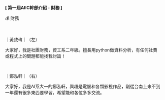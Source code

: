 **[ 第一屆AIIC幹部介紹 - 財務 ]**

💰 財務

&nbsp;

｜黃致瑋｜（左）

大家好，我是社團財務，資工系二年級。擅長用python做資料分析，有任何社費或程式上的問題都能找我討論！

&nbsp;

｜鄭泓軒｜（右）

大家好，我是AI系大一的鄭泓軒，興趣是電腦和各類影視作品，剛從台南上來不到一年還有很多東西要學習，希望能和各位多多交流。
